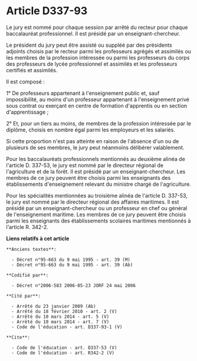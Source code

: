 # Article D337-93

Le jury est nommé pour chaque session par arrêté du recteur pour chaque baccalauréat professionnel. Il est présidé par un
enseignant-chercheur.

Le président du jury peut être assisté ou suppléé par des présidents adjoints choisis par le recteur parmi les professeurs
agrégés et assimilés ou les membres de la profession intéressée ou parmi les professeurs du corps des professeurs de lycée
professionnel et assimilés et les professeurs certifiés et assimilés.

Il est composé :

1° De professeurs appartenant à l'enseignement public et, sauf impossibilité, au moins d'un professeur appartenant à
l'enseignement privé sous contrat ou exerçant en centre de formation d'apprentis ou en section d'apprentissage ;

2° Et, pour un tiers au moins, de membres de la profession intéressée par le diplôme, choisis en nombre égal parmi les
employeurs et les salariés.

Si cette proportion n'est pas atteinte en raison de l'absence d'un ou de plusieurs de ses membres, le jury peut néanmoins
délibérer valablement.

Pour les baccalauréats professionnels mentionnés au deuxième alinéa de l'article D. 337-53, le jury est nommé par le
directeur régional de l'agriculture et de la forêt. Il est présidé par un enseignant-chercheur. Les membres de ce jury
peuvent être choisis parmi les enseignants des établissements d'enseignement relevant du ministre chargé de l'agriculture.

Pour les spécialités mentionnées au troisième alinéa de l'article D. 337-53, le jury est nommé par le directeur régional des
affaires maritimes. Il est présidé par un enseignant-chercheur ou un professeur en chef ou général de l'enseignement
maritime. Les membres de ce jury peuvent être choisis parmi les enseignants des établissements scolaires maritimes mentionnés
à l'article R. 342-2.

**Liens relatifs à cet article**

	**Anciens textes**:

	  - Décret n°95-663 du 9 mai 1995 - art. 39 (M)
	  - Décret n°95-663 du 9 mai 1995 - art. 39 (Ab)

	**Codifié par**:

	  - Décret n°2006-583 2006-05-23 JORF 24 mai 2006

	**Cité par**:

	  - Arrêté du 23 janvier 2009 (Ab)
	  - Arrêté du 18 février 2010 - art. 2 (V)
	  - Arrêté du 10 mars 2014 - art. 5 (V)
	  - Arrêté du 10 mars 2014 - art. 7 (V)
	  - Code de l'éducation - art. D337-93-1 (V)

	**Cite**:

	  - Code de l'éducation - art. D337-53 (V)
	  - Code de l'éducation - art. R342-2 (V)
